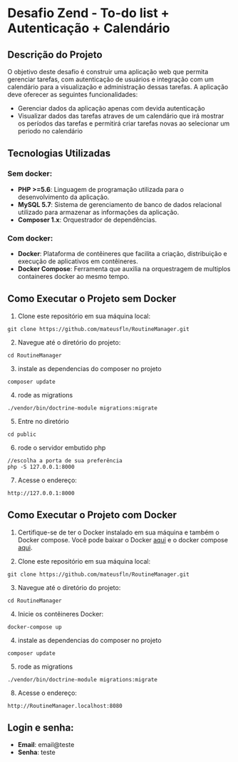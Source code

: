# Desafio Zend - To-do list + Autenticação + Calendário

## Descrição do Projeto

O objetivo deste desafio é construir uma aplicação web que permita gerenciar tarefas, com autenticação de usuários e integração com um calendário para a visualização e administração dessas tarefas. A aplicação deve oferecer as seguintes funcionalidades:

- Gerenciar dados da aplicação apenas com devida autenticação
- Visualizar dados das tarefas atraves de um calendário que irá mostrar os períodos das tarefas e permitirá criar tarefas novas ao selecionar um periodo no calendário
## Tecnologias Utilizadas

### Sem docker:
- **PHP >=5.6**: Linguagem de programação utilizada para o desenvolvimento da aplicação.
- **MySQL 5.7**: Sistema de gerenciamento de banco de dados relacional utilizado para armazenar as informações da aplicação.
- **Composer 1.x**: Orquestrador de dependências.
### Com docker:
- **Docker**: Plataforma de contêineres que facilita a criação, distribuição e execução de aplicativos em contêineres.
- **Docker Compose**: Ferramenta que auxilia na orquestragem de multiplos containeres docker ao mesmo tempo.

## Como Executar o Projeto sem Docker

1. Clone este repositório em sua máquina local:

```
git clone https://github.com/mateusfln/RoutineManager.git
```

2. Navegue até o diretório do projeto:

```
cd RoutineManager
```

3. instale as dependencias do composer no projeto

```
composer update

```

4. rode as migrations

```
./vendor/bin/doctrine-module migrations:migrate

```

5. Entre no diretório

```
cd public

```

6. rode o servidor embutido php

```
//escolha a porta de sua preferência
php -S 127.0.0.1:8000

```

7. Acesse o endereço:

```
http://127.0.0.1:8000

```

## Como Executar o Projeto com Docker

1. Certifique-se de ter o Docker instalado em sua máquina e também o Docker compose. Você pode baixar o Docker [aqui](https://www.docker.com/get-started) e o docker compose [aqui](https://docs.docker.com/compose/install/).

2. Clone este repositório em sua máquina local:

```
git clone https://github.com/mateusfln/RoutineManager.git
```

3. Navegue até o diretório do projeto:

```
cd RoutineManager
```

4. Inicie os contêineres Docker:

```
docker-compose up
```

4. instale as dependencias do composer no projeto

```
composer update

```

5. rode as migrations

```
./vendor/bin/doctrine-module migrations:migrate

```


8. Acesse o endereço:

```
http://RoutineManager.localhost:8080

```


## Login e senha:

- **Email**: email@teste
- **Senha**: teste


